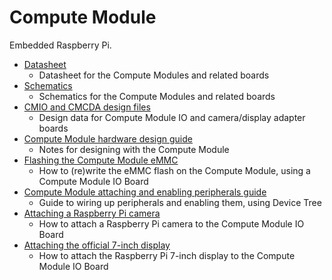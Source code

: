 # Compute Module

Embedded Raspberry Pi.

- [Datasheet](datasheet.md)
    - Datasheet for the Compute Modules and related boards
- [Schematics](schematics.md)
    - Schematics for the Compute Modules and related boards
- [CMIO and CMCDA design files](designfiles.md)
    - Design data for Compute Module IO and camera/display adapter boards
- [Compute Module hardware design guide](cm-designguide.md)
    - Notes for designing with the Compute Module
- [Flashing the Compute Module eMMC](cm-emmc-flashing.md)
    - How to (re)write the eMMC flash on the Compute Module, using a Compute Module IO Board
- [Compute Module attaching and enabling peripherals guide](cm-peri-sw-guide.md)
    - Guide to wiring up peripherals and enabling them, using Device Tree
- [Attaching a Raspberry Pi camera](cmio-camera.md) 
    - How to attach a Raspberry Pi camera to the Compute Module IO Board
- [Attaching the official 7-inch display](cmio-display.md)
	- How to attach the Raspberry Pi 7-inch display to the Compute Module IO Board
